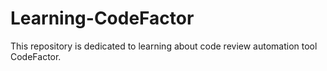 # Learning-CodeFactor
This repository is dedicated to learning about code review automation tool CodeFactor.
